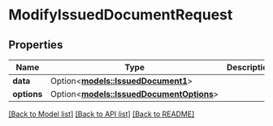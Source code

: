 # ModifyIssuedDocumentRequest

## Properties

Name | Type | Description | Notes
------------ | ------------- | ------------- | -------------
**data** | Option<[**models::IssuedDocument1**](IssuedDocument_1.md)> |  | [optional]
**options** | Option<[**models::IssuedDocumentOptions**](IssuedDocumentOptions.md)> |  | [optional]

[[Back to Model list]](../README.md#documentation-for-models) [[Back to API list]](../README.md#documentation-for-api-endpoints) [[Back to README]](../README.md)


